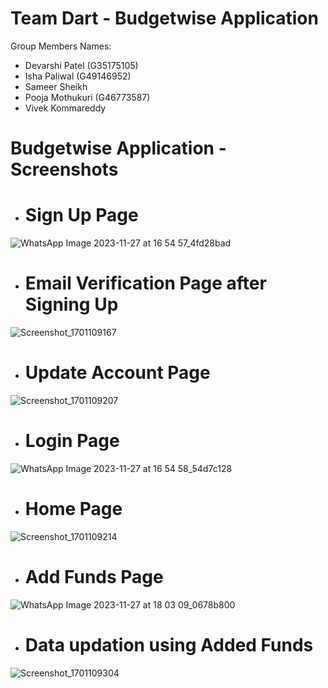 # Team Dart - Budgetwise Application

Group Members Names:
- Devarshi Patel (G35175105)
- Isha Paliwal (G49146952)
- Sameer Sheikh
- Pooja Mothukuri (G46773587)
- Vivek Kommareddy

# Budgetwise Application - Screenshots

- # Sign Up Page

![WhatsApp Image 2023-11-27 at 16 54 57_4fd28bad](https://github.com/ASP-Dart-Team/Dart-Project/assets/65679586/4464f6b0-c330-468a-b416-e586f55da1df)

- # Email Verification Page after Signing Up

![Screenshot_1701109167](https://github.com/ASP-Dart-Team/Dart-Project/assets/65679586/bcdab9d9-9003-404e-893e-906b066cd8a8)

- # Update Account Page

![Screenshot_1701109207](https://github.com/ASP-Dart-Team/Dart-Project/assets/65679586/5ac18c73-5b96-496b-9887-58ace674fe95)

- # Login Page

![WhatsApp Image 2023-11-27 at 16 54 58_54d7c128](https://github.com/ASP-Dart-Team/Dart-Project/assets/65679586/eca4ea59-9cc8-41f9-a860-c76e30ba02a7)

- # Home Page

![Screenshot_1701109214](https://github.com/ASP-Dart-Team/Dart-Project/assets/65679586/e654c09b-2aa7-4892-9061-6c72b4b4b7b2)

- # Add Funds Page

![WhatsApp Image 2023-11-27 at 18 03 09_0678b800](https://github.com/ASP-Dart-Team/Dart-Project/assets/65679586/52d78d27-dc2c-4039-912f-204de8dfc918)

- # Data updation using Added Funds

![Screenshot_1701109304](https://github.com/ASP-Dart-Team/Dart-Project/assets/65679586/522b332d-2da7-4838-ab08-684ea80ccb73)
